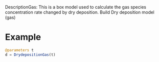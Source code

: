 DescriptionGas: This is a box model used to calculate the gas species concentration rate changed by dry deposition. Build Dry deposition model (gas)

# Example

```julia
@parameters t
d = DrydepositionGas(t)
```
